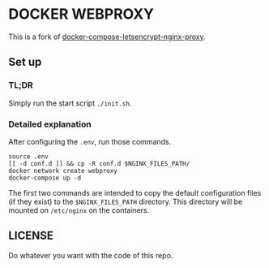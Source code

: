 # DOCKER WEBPROXY

This is a fork of [docker-compose-letsencrypt-nginx-proxy](https://github.com/evertramos/.docker-compose-letsencrypt-nginx-proxy-companion).

## Set up

### TL;DR

Simply run the start script `./init.sh`.

### Detailed explanation

After configuring the `.env`, run those commands.

```shell
source .env
[[ -d conf.d ]] && cp -R conf.d $NGINX_FILES_PATH/
docker network create webproxy
docker-compose up -d
```

The first two commands are intended to copy the default configuration files (if they exist) to the `$NGINX_FILES_PATH` directory. This directory will be mounted on `/etc/nginx` on the containers.

## LICENSE

Do whatever you want with the code of this repo.
